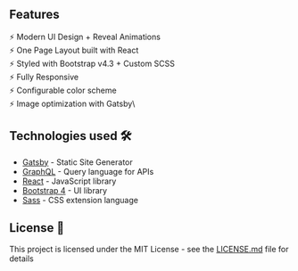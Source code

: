 ## Features

⚡️ Modern UI Design + Reveal Animations\
⚡️ One Page Layout built with React\
⚡️ Styled with Bootstrap v4.3 + Custom SCSS\
⚡️ Fully Responsive\
⚡️ Configurable color scheme\
⚡️ Image optimization with Gatsby\

## Technologies used 🛠️

- [Gatsby](https://www.gatsbyjs.org/) - Static Site Generator
- [GraphQL](https://graphql.org/) - Query language for APIs
- [React](https://es.reactjs.org/) - JavaScript library
- [Bootstrap 4](https://getbootstrap.com/docs/4.3/getting-started/introduction/) - UI library
- [Sass](https://sass-lang.com/documentation) - CSS extension language

## License 📄

This project is licensed under the MIT License - see the [LICENSE.md](LICENSE.md) file for details